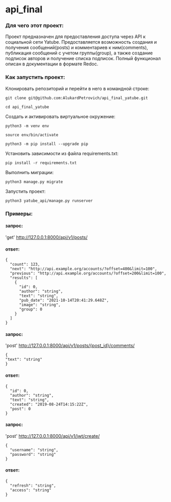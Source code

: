 # api_final
### Для чего этот проект:
Проект предназначен для предоставления доступа через API к социальной сети Yatube.
Предоставляется возможность создания и получения сообщений(posts) и комментариев к ним(comments), публикация сообщений с учетом группы(group), а также создание подписок авторов и получение списка подписок. Полный функционал описан в документации в формате Redoc.

### Как запустить проект:

Клонировать репозиторий и перейти в него в командной строке:

```
git clone git@github.com:AlukardPetrovich/api_final_yatube.git
```

```
cd api_final_yatube
```

Cоздать и активировать виртуальное окружение:

```
python3 -m venv env
```

```
source env/bin/activate
```

```
python3 -m pip install --upgrade pip
```

Установить зависимости из файла requirements.txt:

```
pip install -r requirements.txt
```

Выполнить миграции:

```
python3 manage.py migrate
```

Запустить проект:

```
python3 yatube_api/manage.py runserver
```

### Примеры:

#### запрос:
'get' http://127.0.0.1:8000/api/v1/posts/
#### ответ:
```
{
  "count": 123,
  "next": "http://api.example.org/accounts/?offset=400&limit=100",
  "previous": "http://api.example.org/accounts/?offset=200&limit=100",
  "results": [
    {
      "id": 0,
      "author": "string",
      "text": "string",
      "pub_date": "2021-10-14T20:41:29.648Z",
      "image": "string",
      "group": 0
    }
  ]
}
```

#### запрос:
'post' http://127.0.0.1:8000/api/v1/posts/{post_id}/comments/
```
{
"text": "string"
}
```
#### ответ:
```
{
  "id": 0,
  "author": "string",
  "text": "string",
  "created": "2019-08-24T14:15:22Z",
  "post": 0
}
```
#### запрос:
'post' http://127.0.0.1:8000/api/v1/jwt/create/
```
{
  "username": "string",
  "password": "string"
}
```
#### ответ:
```
{
  "refresh": "string",
  "access": "string"
}
```
